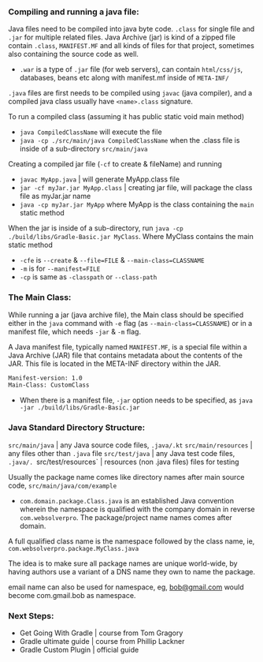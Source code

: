 ### Compiling and running a java file:
Java files need to be compiled into java byte code. `.class` for single file and `.jar` for multiple related files. Java Archive (jar) is kind of a zipped file contain `.class`, `MANIFEST.MF` and all kinds of files for that project, sometimes also containing the source code as well. 

* `.war` is a type of `.jar` file (for web servers), can contain `html/css/js`, databases, beans etc along with manifest.mf inside of `META-INF/` 

`.java` files are first needs to be compiled using `javac` (java compiler), and a compiled java class usually have `<name>.class` signature.

To run a compiled class (assuming it has public static void main method)
- `java CompiledClassName` will execute the file 
- `java -cp ./src/main/java CompiledClassName` when the .class file is inside of a sub-directory `src/main/java`


Creating a compiled jar file (`-cf` to create & fileName) and running
- `javac MyApp.java` | will generate MyApp.class file
- `jar -cf myJar.jar MyApp.class` | creating jar file, will package the class file as myJar.jar name
- `java -cp myJar.jar MyApp` where MyApp is the class containing the `main` static method

When the jar is inside of a sub-directory, run `java -cp ./build/libs/Gradle-Basic.jar MyClass`. Where MyClass contains the main static method

-  `-cfe` is `--create` & `--file=FILE` & `--main-class=CLASSNAME`
- `-m` is for `--manifest=FILE`
- `-cp` is same as `-classpath` or `--class-path` 

### The Main Class:
While running a jar (java archive file), the Main class should be specified either in the `java` command with `-e` flag (as `--main-class=CLASSNAME`) or in a manifest file, which needs `-jar` & `-m` flag. 

A Java manifest file, typically named `MANIFEST.MF`, is a special file within a Java Archive (JAR) file that contains metadata about the contents of the JAR. This file is located in the META-INF directory within the JAR.

```txt
Manifest-version: 1.0
Main-Class: CustomClass
```

* When there is a manifest file, `-jar` option needs to be specified, as `java -jar ./build/libs/Gradle-Basic.jar`

### Java Standard Directory Structure:
`src/main/java` | any Java source code files, `.java/.kt`
`src/main/resources` | any files other than `.java` file
`src/test/java` | any Java test code files, `.java/.
`src/test/resources` | resources (non .java files) files for testing

Usually the package name comes like directory names after main source code, `src/main/java/com/example`

* `com.domain.package.Class.java` is an established Java convention wherein the namespace is qualified with the company domain in reverse `com.websolverpro`. The package/project name names comes after domain.

A full qualified class name is the namespace followed by the class name, ie, `com.websolverpro.package.MyClass.java`

The idea is to make sure all package names are unique world-wide, by having authors use a variant of a DNS name they own to name the package.

email name can also be used for namespace, eg, bob@gmail.com would become com.gmail.bob as namespace. 

### Next Steps:
- Get Going With Gradle | course from Tom Gragory 
- Gradle ultimate guide | course from Phillip Lackner
- Gradle Custom Plugin | official guide